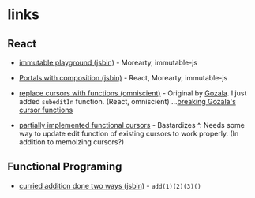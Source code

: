 # links

## React

- [immutable playground (jsbin)](http://jsbin.com/tahire/1/edit?js,console) - Morearty, immutable-js

- [Portals with composition (jsbin)](http://jsbin.com/gadotu/1/edit?js,output) - React, Morearty, immutable-js

- [replace cursors with functions (omniscient)](http://goo.gl/KNsHph) - Original by [Gozala](https://github.com/omniscientjs/omniscient/issues/89). I just added `subeditIn` function. (React, omniscient) ...[breaking Gozala's cursor functions](http://goo.gl/7rqok2)

- [partially implemented functional cursors](http://goo.gl/OsBMYy) - Bastardizes ^. Needs some way to update edit function of existing cursors to work properly. (In addition to memoizing cursors?)

## Functional Programing

- [curried addition done two ways (jsbin)](http://jsbin.com/dohafi/2/edit) - `add(1)(2)(3)()`
